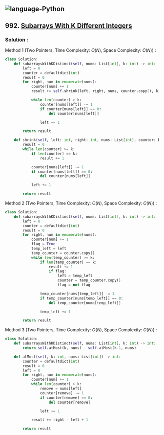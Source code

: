![language-Python](https://img.shields.io/badge/Python-ffd43b?style=for-the-badge&logo=PYTHON)
---

## 992. [Subarrays With K Different Integers](https://leetcode.com/problems/subarrays-with-k-different-integers)

### Solution :

Method 1 (Two Pointers, Time Complexity: $O(N)$, Space Complexity: $O(N)$) :
```python
class Solution:
    def subarraysWithKDistinct(self, nums: List[int], k: int) -> int:
        left = 0
        counter = defaultdict(int)
        result = 0
        for right, num in enumerate(nums):
            counter[num] += 1
            result += self.shrink(left, right, nums, counter.copy(), k)

            while len(counter) > k:
                counter[nums[left]] -= 1
                if counter[nums[left]] == 0:
                    del counter[nums[left]]

                left += 1

        return result

    def shrink(self, left: int, right: int, nums: List[int], counter: Dict[int, int], k: int) -> int:
        result = 0
        while len(counter) >= k:
            if len(counter) == k:
                result += 1

            counter[nums[left]] -= 1
            if counter[nums[left]] == 0:
                del counter[nums[left]]

            left += 1

        return result
```

Method 2 (Two Pointers, Time Complexity: $O(N)$, Space Complexity: $O(N)$) :
```python
class Solution:
    def subarraysWithKDistinct(self, nums: List[int], k: int) -> int:
        left = 0
        counter = defaultdict(int)
        result = 0
        for right, num in enumerate(nums):
            counter[num] += 1
            flag = True
            temp_left = left
            temp_counter = counter.copy()
            while len(temp_counter) >= k:
                if len(temp_counter) == k:
                    result += 1
                    if flag:
                        left = temp_left
                        counter = temp_counter.copy()
                        flag = not flag

                temp_counter[nums[temp_left]] -= 1
                if temp_counter[nums[temp_left]] == 0:
                    del temp_counter[nums[temp_left]]

                temp_left += 1

        return result
```

Method 3 (Two Pointers, Time Complexity: $O(N)$, Space Complexity: $O(N)$) :
```python
class Solution:
    def subarraysWithKDistinct(self, nums: List[int], k: int) -> int:
        return self.atMost(k, nums) - self.atMost(k-1, nums)

    def atMost(self, k: int, nums: List[int]) -> int:
        counter = defaultdict(int)
        result = 0
        left = 0
        for right, num in enumerate(nums):
            counter[num] += 1
            while len(counter) > k:
                remove = nums[left]
                counter[remove] -= 1
                if counter[remove] == 0:
                    del counter[remove]

                left += 1

            result += right - left + 1

        return result
```
